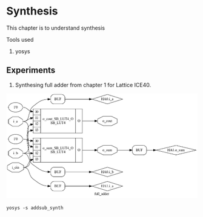 # Synthesis

This chapter is to understand synthesis

Tools used
1. yosys

## Experiments


1. Synthesing full adder from chapter 1 for Lattice ICE40.

![Adder](./img.png)
```
yosys -s addsub_synth
```
